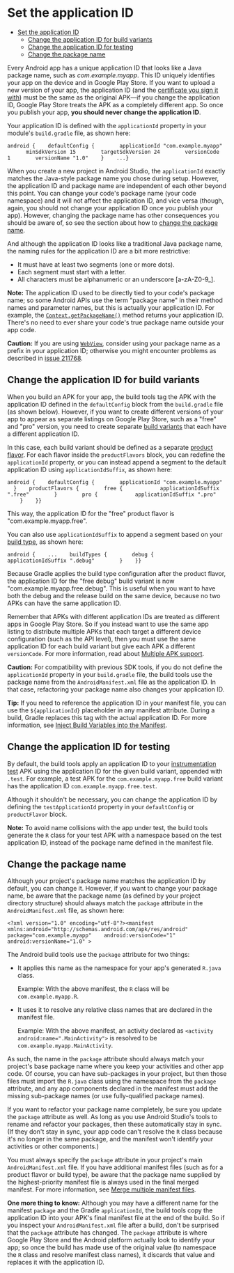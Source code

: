 # Set the application ID

- [Set the application ID](#set-the-application-id)
  - [Change the application ID for build variants](#change-the-application-id-for-build-variants)
  - [Change the application ID for testing](#change-the-application-id-for-testing)
  - [Change the package name](#change-the-package-name)

Every Android app has a unique application ID that looks like a Java package name, such as *com.example.myapp*. This ID uniquely identifies your app on the device and in Google Play Store. If you want to upload a new version of your app, the application ID (and the [certificate you sign it with](https://developer.android.com/studio/publish/app-signing)) must be the same as the original APK—if you change the application ID, Google Play Store treats the APK as a completely different app. So once you publish your app, **you should never change the application ID**.

Your application ID is defined with the `applicationId` property in your module's `build.gradle` file, as shown here:

```
android {    defaultConfig {        applicationId "com.example.myapp"        minSdkVersion 15        targetSdkVersion 24        versionCode 1        versionName "1.0"    }    ...}
```

When you create a new project in Android Studio, the `applicationId` exactly matches the Java\-style package name you chose during setup. However, the application ID and package name are independent of each other beyond this point. You can change your code's package name (your code namespace) and it will not affect the application ID, and vice versa (though, again, you should not change your application ID once you publish your app). However, changing the package name has other consequences you should be aware of, so see the section about how to [change the package name](#change_the_package_name).

And although the application ID looks like a traditional Java package name, the naming rules for the application ID are a bit more restrictive:

*   It must have at least two segments (one or more dots).
*   Each segment must start with a letter.
*   All characters must be alphanumeric or an underscore \[a\-zA\-Z0\-9\_\].

**Note:** The application ID used to be directly tied to your code's package name; so some Android APIs use the term "package name" in their method names and parameter names, but this is actually your application ID. For example, the [`Context.getPackageName()`](https://developer.android.com/reference/android/content/Context#getPackageName()) method returns your application ID. There's no need to ever share your code's true package name outside your app code.

**Caution:** If you are using [`WebView`](https://developer.android.com/reference/android/webkit/WebView), consider using your package name as a prefix in your application ID; otherwise you might encounter problems as described in [issue 211768](https://code.google.com/p/android/issues/detail?id=211768).

## Change the application ID for build variants

When you build an APK for your app, the build tools tag the APK with the application ID defined in the `defaultConfig` block from the `build.gradle` file (as shown below). However, if you want to create different versions of your app to appear as separate listings on Google Play Store, such as a "free" and "pro" version, you need to create separate [build variants](https://developer.android.com/studio/build/build-variants) that each have a different application ID.

In this case, each build variant should be defined as a separate [product flavor](https://developer.android.com/studio/build/build-variants#product-flavors). For each flavor inside the `productFlavors` block, you can redefine the `applicationId` property, or you can instead append a segment to the default application ID using `applicationIdSuffix`, as shown here:

```
android {    defaultConfig {        applicationId "com.example.myapp"    }    productFlavors {        free {            applicationIdSuffix ".free"        }        pro {            applicationIdSuffix ".pro"        }    }}
```

This way, the application ID for the "free" product flavor is "com.example.myapp.free".

You can also use `applicationIdSuffix` to append a segment based on your [build type](https://developer.android.com/studio/build/build-variants#build-types), as shown here:

```
android {    ...    buildTypes {        debug {            applicationIdSuffix ".debug"        }    }}
```

Because Gradle applies the build type configuration after the product flavor, the application ID for the "free debug" build variant is now "com.example.myapp.free.debug". This is useful when you want to have both the debug and the release build on the same device, because no two APKs can have the same application ID.

Remember that APKs with different application IDs are treated as different apps in Google Play Store. So if you instead want to use the same app listing to distribute multiple APKs that each target a different device configuration (such as the API level), then you must use the same application ID for each build variant but give each APK a different `versionCode`. For more information, read about [Multiple APK support](https://developer.android.com/google/play/publishing/multiple-apks).

**Caution:** For compatibility with previous SDK tools, if you do not define the `applicationId` property in your `build.gradle` file, the build tools use the package name from the `AndroidManifest.xml` file as the application ID. In that case, refactoring your package name also changes your application ID.

**Tip:** If you need to reference the application ID in your manifest file, you can use the `${applicationId}` placeholder in any manifest attribute. During a build, Gradle replaces this tag with the actual application ID. For more information, see [Inject Build Variables into the Manifest](https://developer.android.com/studio/build/manifest-build-variables).

## Change the application ID for testing

By default, the build tools apply an application ID to your [instrumentation test](https://developer.android.com/training/testing/unit-testing/instrumented-unit-tests) APK using the application ID for the given build variant, appended with `.test`. For example, a test APK for the `com.example.myapp.free` build variant has the application ID `com.example.myapp.free.test`.

Although it shouldn't be necessary, you can change the application ID by defining the `testApplicationId` property in your `defaultConfig` or `productFlavor` block.

**Note:** To avoid name collisions with the app under test, the build tools generate the `R` class for your test APK with a namespace based on the test application ID, instead of the package name defined in the manifest file.

## Change the package name

Although your project's package name matches the application ID by default, you can change it. However, if you want to change your package name, be aware that the package name (as defined by your project directory structure) should always match the `package` attribute in the `AndroidManifest.xml` file, as shown here:

```
<?xml version="1.0" encoding="utf-8"?><manifest xmlns:android="http://schemas.android.com/apk/res/android"    package="com.example.myapp"    android:versionCode="1"    android:versionName="1.0" >
```

The Android build tools use the `package` attribute for two things:

*   It applies this name as the namespace for your app's generated `R.java` class.

    Example: With the above manifest, the `R` class will be `com.example.myapp.R`.

*   It uses it to resolve any relative class names that are declared in the manifest file.

    Example: With the above manifest, an activity declared as `<activity android:name=".MainActivity">` is resolved to be `com.example.myapp.MainActivity`.

As such, the name in the `package` attribute should always match your project's base package name where you keep your activities and other app code. Of course, you can have sub\-packages in your project, but then those files must import the `R.java` class using the namespace from the `package` attribute, and any app components declared in the manifest must add the missing sub\-package names (or use fully\-qualified package names).

If you want to refactor your package name completely, be sure you update the `package` attribute as well. As long as you use Android Studio's tools to rename and refactor your packages, then these automatically stay in sync. (If they don't stay in sync, your app code can't resolve the `R` class because it's no longer in the same package, and the manifest won't identify your activities or other components.)

You must always specify the `package` attribute in your project's main `AndroidManifest.xml` file. If you have additional manifest files (such as for a product flavor or build type), be aware that the package name supplied by the highest\-priority manifest file is always used in the final merged manifest. For more information, see [Merge multiple manifest files](https://developer.android.com/studio/build/manifest-merge).

**One more thing to know:** Although you may have a different name for the manifest `package` and the Gradle `applicationId`, the build tools copy the application ID into your APK's final manifest file at the end of the build. So if you inspect your `AndroidManifest.xml` file after a build, don't be surprised that the `package` attribute has changed. The `package` attribute is where Google Play Store and the Android platform actually look to identify your app; so once the build has made use of the original value (to namespace the `R` class and resolve manifest class names), it discards that value and replaces it with the application ID.

